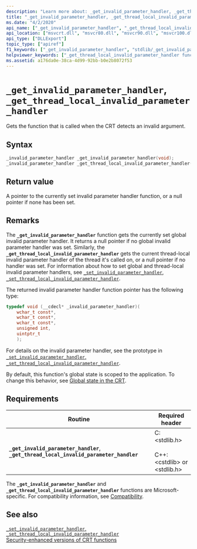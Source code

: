 ```yaml
---
description: "Learn more about: _get_invalid_parameter_handler, _get_thread_local_invalid_parameter_handler"
title: "_get_invalid_parameter_handler, _get_thread_local_invalid_parameter_handler"
ms.date: "4/2/2020"
api_name: ["_get_invalid_parameter_handler", "_get_thread_local_invalid_parameter_handler", "_o__get_invalid_parameter_handler", "_o__get_thread_local_invalid_parameter_handler"]
api_location: ["msvcrt.dll", "msvcr80.dll", "msvcr90.dll", "msvcr100.dll", "msvcr100_clr0400.dll", "msvcr110.dll", "msvcr110_clr0400.dll", "msvcr120.dll", "msvcr120_clr0400.dll", "ucrtbase.dll", "api-ms-win-crt-runtime-l1-1-0.dll"]
api_type: ["DLLExport"]
topic_type: ["apiref"]
f1_keywords: ["_get_invalid_parameter_handler", "stdlib/_get_invalid_parameter_handler", "_get_thread_local_invalid_parameter_handler", "stdlib/_get_thread_local_invalid_parameter_handler"]
helpviewer_keywords: ["_get_thread_local_invalid_parameter_handler function", "_get_invalid_parameter_handler function"]
ms.assetid: a176da0e-38ca-4d99-92bb-b0e2b8072f53
---
```

# `_get_invalid_parameter_handler`, `_get_thread_local_invalid_parameter_handler`

Gets the function that is called when the CRT detects an invalid argument.

## Syntax

```C
_invalid_parameter_handler _get_invalid_parameter_handler(void);
_invalid_parameter_handler _get_thread_local_invalid_parameter_handler(void);
```

## Return value

A pointer to the currently set invalid parameter handler function, or a null pointer if none has been set.

## Remarks

The **`_get_invalid_parameter_handler`** function gets the currently set global invalid parameter handler. It returns a null pointer if no global invalid parameter handler was set. Similarly, the **`_get_thread_local_invalid_parameter_handler`** gets the current thread-local invalid parameter handler of the thread it's called on, or a null pointer if no handler was set. For information about how to set global and thread-local invalid parameter handlers, see [`_set_invalid_parameter_handler`, `_set_thread_local_invalid_parameter_handler`](set-invalid-parameter-handler-set-thread-local-invalid-parameter-handler.md).

The returned invalid parameter handler function pointer has the following type:

```C
typedef void (__cdecl* _invalid_parameter_handler)(
    wchar_t const*,
    wchar_t const*,
    wchar_t const*,
    unsigned int,
    uintptr_t
    );
```

For details on the invalid parameter handler, see the prototype in [`_set_invalid_parameter_handler`, `_set_thread_local_invalid_parameter_handler`](set-invalid-parameter-handler-set-thread-local-invalid-parameter-handler.md).

By default, this function's global state is scoped to the application. To change this behavior, see [Global state in the CRT](../global-state.md).

## Requirements

| Routine | Required header |
|---|---|
| **`_get_invalid_parameter_handler`**, **`_get_thread_local_invalid_parameter_handler`** | C: \<stdlib.h><br /><br /> C++: \<cstdlib> or \<stdlib.h> |

The **`_get_invalid_parameter_handler`** and **`_get_thread_local_invalid_parameter_handler`** functions are Microsoft-specific. For compatibility information, see [Compatibility](../compatibility.md).

## See also

[`_set_invalid_parameter_handler`, `_set_thread_local_invalid_parameter_handler`](set-invalid-parameter-handler-set-thread-local-invalid-parameter-handler.md)\
[Security-enhanced versions of CRT functions](../security-enhanced-versions-of-crt-functions.md)
